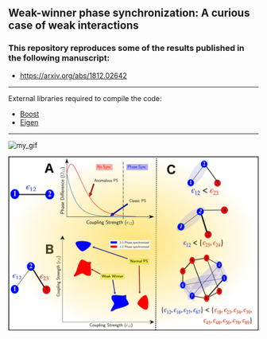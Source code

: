 ## Weak-winner phase synchronization: A curious case of weak interactions
### This repository reproduces some of the results published in the following manuscript:
* https://arxiv.org/abs/1812.02642

---
External libraries required to compile the code:
* [Boost](https://www.boost.org)
* [Eigen](https://eigen.tuxfamily.org/index.php?title=Main_Page)
---

![my_gif](out.gif)

<img src="WW_Schematic.png" alt="drawing" width="550" height="350"/>
